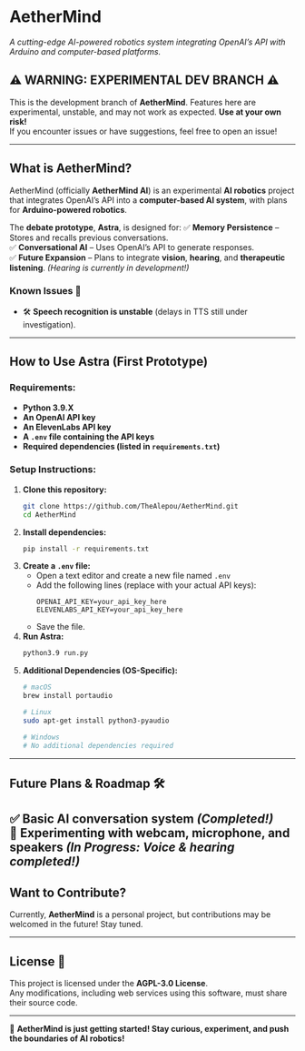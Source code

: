 # **AetherMind**  
*A cutting-edge AI-powered robotics system integrating OpenAI’s API with Arduino and computer-based platforms.*  

## ⚠️ WARNING: **EXPERIMENTAL DEV BRANCH** ⚠️  
This is the development branch of **AetherMind**. Features here are experimental, unstable, and may not work as expected. **Use at your own risk!**  
If you encounter issues or have suggestions, feel free to open an issue!

---

## **What is AetherMind?**  
AetherMind (officially **AetherMind AI**) is an experimental **AI robotics** project that integrates OpenAI’s API into a **computer-based AI system**, with plans for **Arduino-powered robotics**.  

The **debate prototype**, **Astra**, is designed for:
✅ **Memory Persistence** – Stores and recalls previous conversations.  
✅ **Conversational AI** – Uses OpenAI’s API to generate responses.  
✅ **Future Expansion** – Plans to integrate **vision**, **hearing**, and **therapeutic listening**. *(Hearing is currently in development!)*  

### **Known Issues 🚨**
- 🛠️ **Speech recognition is unstable** (delays in TTS still under investigation).  

---

## **How to Use Astra (First Prototype)**  
### **Requirements:**  
- **Python 3.9.X**  
- **An OpenAI API key**  
- **An ElevenLabs API key**  
- **A `.env` file containing the API keys**  
- **Required dependencies (listed in `requirements.txt`)**  

### **Setup Instructions:**  
1. **Clone this repository:**  
   ```bash
   git clone https://github.com/TheAlepou/AetherMind.git
   cd AetherMind
   ```  
2. **Install dependencies:**  
   ```bash
   pip install -r requirements.txt
   ```  
3. **Create a `.env` file:**  
   - Open a text editor and create a new file named `.env`  
   - Add the following lines (replace with your actual API keys):  
     ```
     OPENAI_API_KEY=your_api_key_here
     ELEVENLABS_API_KEY=your_api_key_here
     ```  
   - Save the file.  
4. **Run Astra:**  
   ```bash
   python3.9 run.py
   ```  
5. **Additional Dependencies (OS-Specific):**  
   ```bash
   # macOS
   brew install portaudio
   
   # Linux
   sudo apt-get install python3-pyaudio
   
   # Windows
   # No additional dependencies required
   ```  

---

## **Future Plans & Roadmap 🛠️**  
✅ **Basic AI conversation system** *(Completed!)*  
🔄 **Experimenting with webcam, microphone, and speakers** *(In Progress: Voice & hearing completed!)*  
---

## **Want to Contribute?**  
Currently, **AetherMind** is a personal project, but contributions may be welcomed in the future! Stay tuned.  

---

## **License 📜**  
This project is licensed under the **AGPL-3.0 License**.  
Any modifications, including web services using this software, must share their source code.  

---

🚀 **AetherMind is just getting started! Stay curious, experiment, and push the boundaries of AI robotics!**
